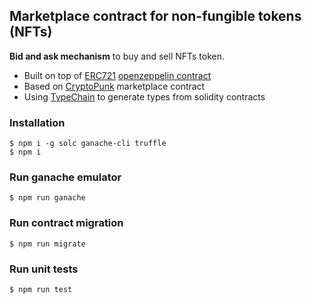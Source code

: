 ## Marketplace contract for non-fungible tokens (NFTs)

**Bid and ask mechanism** to buy and sell NFTs token. 

* Built on top of [ERC721](https://docs.openzeppelin.com/contracts/4.x/erc721) [openzeppelin contract](https://github.com/OpenZeppelin/openzeppelin-contracts)
* Based on [CryptoPunk](https://github.com/larvalabs/cryptopunks) marketplace contract
* Using [TypeChain](https://github.com/dethcrypto/TypeChain) to generate types from solidity contracts

### Installation

```console
$ npm i -g solc ganache-cli truffle
$ npm i
```

### Run ganache emulator 

```console
$ npm run ganache
```

### Run contract migration

```console
$ npm run migrate
```

### Run unit tests

```console
$ npm run test
```
